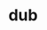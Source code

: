 ---
layout: startup_page
title: "dub"
id: "dubapp.com"
permalink: "/dubdubapp.com04192025/"
website: "https://www.dubapp.com/"
funding_round: "Seed"
funding_amount: "$17M"
investors: "Tusk Venture Partners, Slow Ventures, NeoScribble Ventures, Alumni Ventures, K5 Global, Graph Ventures, Dorm Room Fund, Dara Khosrowshahi, Nathan Rodland, Bill Capuzzi, Roger W. Ferguson, Jr., Charlie Johnston, Alex Rampell, Stephanie Zhan, Dan Gilbert, Ryan Tedder, Kathryn Haun, Emilie Choi, Lachy Groom, Michael Acheson, Shiva Rajaraman, Ryan Sarver, Dan Nathan, Anthony Kontoleon, Reza Behforooz, Steve Nadel"
about: "dub is the first copy-trading platform in the U.S. that allows investors to replicate the portfolios of various investment managers, hedge funds, or public figures with a single tap. The platform leverages the creator economy model, enabling financial influencers to share their investment strategies and build communities around their expertise."
markets: "Fintech, Investing, Financial Services, Mobile Apps, Trading Platform"
hq: "New York, New York, United States"
founded_year: "2021"
linkedin: "https://www.linkedin.com/company/dubapp"
twitter: "https://x.com/dubinvest"
instagram: ""
facebook: "https://www.facebook.com/people/dub-Invest/100090435669099/"
crunchbase: "https://www.crunchbase.com/organization/dub-9562"
pitchbook: "https://pitchbook.com/profiles/company/481711-33"

# SEO Optimization
meta_title: "dub - Seed Funding ($17M)"
meta_description: "dub, dub is the first copy-trading platform in the U.S. that allows investors to replicate the portfolios of various investment managers, hedge funds, or p..."
meta_keywords: "dub, Fintech, Investing, Financial Services, Mobile Apps, Trading Platform, Seed funding"
canonical_url: "https://pkprojectstartups.github.io/projectstartups.com/dubdubapp.com04192025/"
---